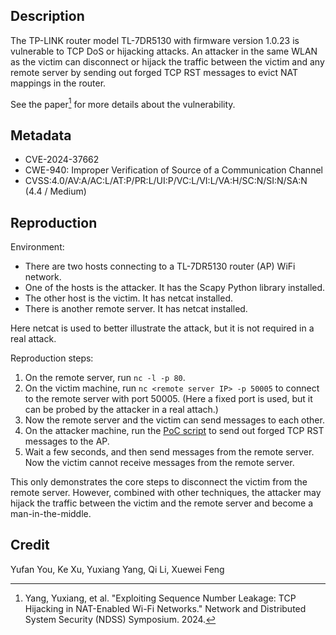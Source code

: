 ## Description

The TP-LINK router model TL-7DR5130 with firmware version 1.0.23 is vulnerable to TCP DoS or hijacking attacks. An attacker in the same WLAN as the victim can disconnect or hijack the traffic between the victim and any remote server by sending out forged TCP RST messages to evict NAT mappings in the router.

See the paper[^nat-rst] for more details about the vulnerability.

[^nat-rst]: Yang, Yuxiang, et al. "Exploiting Sequence Number Leakage: TCP Hijacking in NAT-Enabled Wi-Fi Networks." Network and Distributed System Security (NDSS) Symposium. 2024.

## Metadata

-   CVE-2024-37662
-   CWE-940: Improper Verification of Source of a Communication Channel
-   CVSS:4.0/AV:A/AC:L/AT:P/PR:L/UI:P/VC:L/VI:L/VA:H/SC:N/SI:N/SA:N (4.4 / Medium)

## Reproduction

Environment:

-   There are two hosts connecting to a TL-7DR5130 router (AP) WiFi network.
-   One of the hosts is the attacker. It has the Scapy Python library installed.
-   The other host is the victim. It has netcat installed.
-   There is another remote server. It has netcat installed.

Here netcat is used to better illustrate the attack, but it is not required in a real attack.

Reproduction steps:

1.  On the remote server, run `nc -l -p 80`.
2.  On the victim machine, run `nc <remote server IP> -p 50005` to connect to the remote server with port 50005. (Here a fixed port is used, but it can be probed by the attacker in a real attach.)
3.  Now the remote server and the victim can send messages to each other.
4.  On the attacker machine, run the [PoC script](./forge_rst.py) to send out forged TCP RST messages to the AP.
5.  Wait a few seconds, and then send messages from the remote server. Now the victim cannot receive messages from the remote server.

This only demonstrates the core steps to disconnect the victim from the remote server. However, combined with other techniques, the attacker may hijack the traffic between the victim and the remote server and become a man-in-the-middle.

## Credit

Yufan You, Ke Xu, Yuxiang Yang, Qi Li, Xuewei Feng
